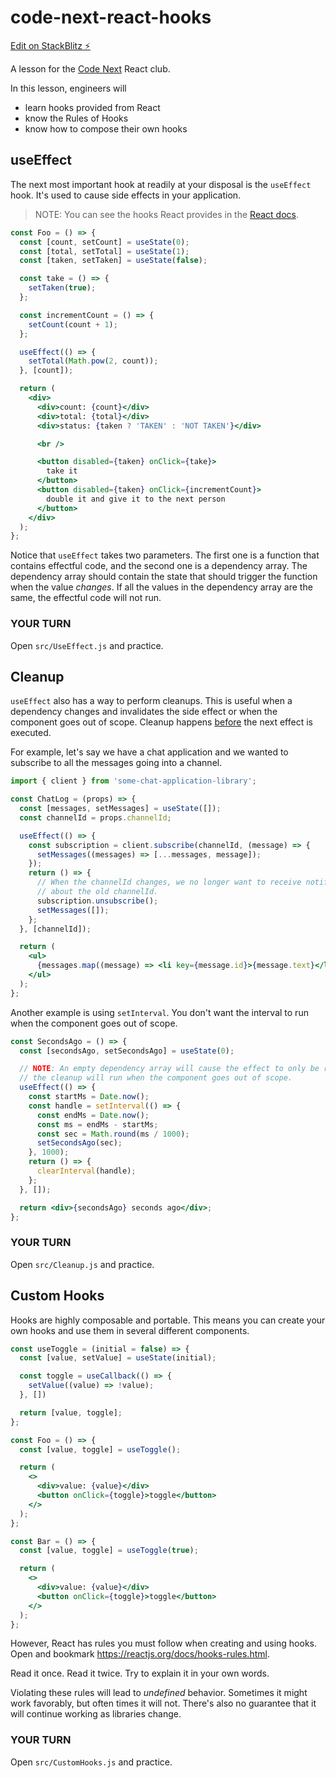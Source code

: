# code-next-react-hooks

[Edit on StackBlitz ⚡️](https://stackblitz.com/edit/code-next-react-hooks)

A lesson for the [Code Next](https://codenext.withgoogle.com/) React club.

In this lesson, engineers will

- learn hooks provided from React
- know the Rules of Hooks
- know how to compose their own hooks

## useEffect

The next most important hook at readily at your disposal is the `useEffect` hook. It's used to cause side effects in your application.

>NOTE: You can see the hooks React provides in the [React docs](https://reactjs.org/docs/hooks-reference.html).

```jsx
const Foo = () => {
  const [count, setCount] = useState(0);
  const [total, setTotal] = useState(1);
  const [taken, setTaken] = useState(false);

  const take = () => {
    setTaken(true);
  };

  const incrementCount = () => {
    setCount(count + 1);
  };

  useEffect(() => {
    setTotal(Math.pow(2, count));
  }, [count]);

  return (
    <div>
      <div>count: {count}</div>
      <div>total: {total}</div>
      <div>status: {taken ? 'TAKEN' : 'NOT TAKEN'}</div>

      <br />

      <button disabled={taken} onClick={take}>
        take it
      </button>
      <button disabled={taken} onClick={incrementCount}>
        double it and give it to the next person
      </button>
    </div>
  );
};
```

Notice that `useEffect` takes two parameters. The first one is a function that contains effectful code, and the second one is a dependency array. The dependency array should contain the state that should trigger the function when the value _changes_. If all the values in the dependency array are the same, the effectful code will not run.

### YOUR TURN

Open `src/UseEffect.js` and practice.

## Cleanup

`useEffect` also has a way to perform cleanups. This is useful when a dependency changes and invalidates the side effect or when the component goes out of scope. Cleanup happens [before](https://reactjs.org/docs/hooks-reference.html#cleaning-up-an-effect) the next effect is executed.

For example, let's say we have a chat application and we wanted to subscribe to all the messages going into a channel.

```jsx
import { client } from 'some-chat-application-library';

const ChatLog = (props) => {
  const [messages, setMessages] = useState([]);
  const channelId = props.channelId;

  useEffect(() => {
    const subscription = client.subscribe(channelId, (message) => {
      setMessages((messages) => [...messages, message]);
    });
    return () => {
      // When the channelId changes, we no longer want to receive notifications
      // about the old channelId.
      subscription.unsubscribe();
      setMessages([]);
    };
  }, [channelId]);

  return (
    <ul>
      {messages.map((message) => <li key={message.id}>{message.text}</li>)}
    </ul>
  );
};
```

Another example is using `setInterval`. You don't want the interval to run when the component goes out of scope.

```jsx
const SecondsAgo = () => {
  const [secondsAgo, setSecondsAgo] = useState(0);

  // NOTE: An empty dependency array will cause the effect to only be run once.
  // the cleanup will run when the component goes out of scope.
  useEffect(() => {
    const startMs = Date.now();
    const handle = setInterval(() => {
      const endMs = Date.now();
      const ms = endMs - startMs;
      const sec = Math.round(ms / 1000);
      setSecondsAgo(sec);
    }, 1000);
    return () => {
      clearInterval(handle);
    };
  }, []);

  return <div>{secondsAgo} seconds ago</div>;
};
```

### YOUR TURN

Open `src/Cleanup.js` and practice.

## Custom Hooks

Hooks are highly composable and portable. This means you can create your own hooks and use them in several different components.

```jsx
const useToggle = (initial = false) => {
  const [value, setValue] = useState(initial);

  const toggle = useCallback(() => {
    setValue((value) => !value);
  }, [])

  return [value, toggle];
};

const Foo = () => {
  const [value, toggle] = useToggle();

  return (
    <>
      <div>value: {value}</div>
      <button onClick={toggle}>toggle</button>
    </>
  );
};

const Bar = () => {
  const [value, toggle] = useToggle(true);

  return (
    <>
      <div>value: {value}</div>
      <button onClick={toggle}>toggle</button>
    </>
  );
};

```

However, React has rules you must follow when creating and using hooks. Open and bookmark https://reactjs.org/docs/hooks-rules.html.

Read it once. Read it twice. Try to explain it in your own words.

Violating these rules will lead to _undefined_ behavior. Sometimes it might work favorably, but often times it will not. There's also no guarantee that it will continue working as libraries change.

### YOUR TURN

Open `src/CustomHooks.js` and practice.
